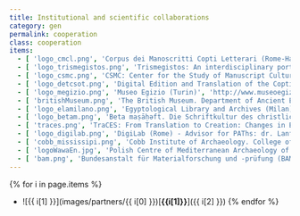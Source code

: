 ```yaml
---
title: Institutional and scientific collaborations
category: gen
permalink: cooperation
class: cooperation
items:
  - [ 'logo_cmcl.png', 'Corpus dei Manoscritti Copti Letterari (Rome-Hamburg)', 'http://www.cmcl.it/' ]
  - [ 'logo_trismegistos.png', 'Trismegistos: An interdisciplinary portal of papirology and epigraphical resources (Leuven)', 'http://www.trismegistos.org/' ]
  - [ 'logo_csmc.png', 'CSMC: Center for the Study of Manuscript Cultures (Hamburg)', 'https://www.manuscript-cultures.uni-hamburg.de/index_e.html' ]
  - [ 'logo_detcsot.png', 'Digital Edition and Translation of the Coptic-Sahidic Old Testament (Göttingen)', 'http://coptot.manuscriptroom.com/' ]
  - [ 'logo_megizio.png', 'Museo Egizio (Turin)', 'http://www.museoegizio.it/' ]
  - [ 'britishMuseum.png', 'The British Museum. Department of Ancient Egypt and Sudan (London) - Advisor for PAThs: dr. Elisabeth R. O’Connell.', 'http://www.britishmuseum.org/about_us/departments/staff/ancient_egypt_and_sudan/elisabeth_oconnell.aspx' ]
  - [ 'logo_elamilano.png', 'Egyptological Library and Archives (Milan)', 'http://www.unimi.it/ENG/university/31835.htm' ]
  - [ 'logo_betam.png', 'Beta maṣāḥǝft. Die Schriftkultur des christlichen Äthiopiens und Eritreas: Eine multimediale Forschungsumgebung (Hamburg)', 'https://www.betamasaheft.uni-hamburg.de/' ]
  - [ 'traces.png', 'TraCES: From Translation to Creation: Changes in Ethiopic Style and Lexicon from Late Antiquity to the Middle Ages (Hamburg)', 'https://www.traces.uni-hamburg.de' ]
  - [ 'logo_digilab.png', 'DigiLab (Rome) - Advisor for PAThs: dr. Lanfranco Fabriani', 'http://digilab.uniroma1.it/' ]
  - [ 'cobb_mississipi.png', 'Cobb Institute of Archaeology. College of Arts & Sciences, Mississippi State University', 'http://www.cobb.msstate.edu/' ]
  - [ 'logoWawaEn.jpg', 'Polish Centre of Mediterranean Archaeology of the University of Warsaw (PCMA) (Warsaw, Poland)', 'http://www.pcma.uw.edu.pl/en/about-pcma/' ]
  - [ 'bam.png', 'Bundesanstalt für Materialforschung und -prüfung (BAM)', 'https://www.bam.de/Navigation/EN']
---
```


{% for i in page.items %}
- ![{{ i[1] }}](images/partners/{{ i[0] }})[**{{i[1]}}**]({{ i[2] }})
{% endfor %}

